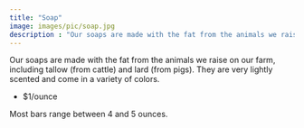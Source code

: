 ```yaml
---
title: "Soap"
image: images/pic/soap.jpg
description : "Our soaps are made with the fat from the animals we raise on our farm, including tallow (from cattle) and lard (from pigs). They are very lightly scented and come in a variety of colors."
---
```


Our soaps are made with the fat from the animals we raise on our farm, including tallow (from cattle) and lard (from pigs). They are very lightly scented and come in a variety of colors.

- $1/ounce

Most bars range between 4 and 5 ounces.